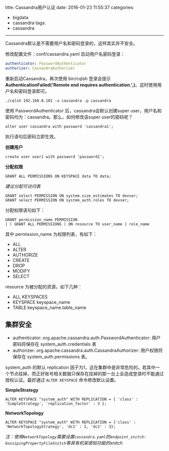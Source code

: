 title: Cassandra用户认证
date: 2016-01-23 11:55:37
categories: 
- bigdata
- cassandra
tags:
- cassandra
---

Cassandra默认是不需要用户名和密码登录的，这样其实并不安全。

修改配置文件：conf/cassandra.yaml 启动用户名密码登录：

```yaml
authenticator: PasswordAuthenticator
authorizer: CassandraAuthorizer
```

重新启动Cassandra，再次使用 bin/cqlsh 登录会提示 **AuthenticationFailed('Remote end requires authentication.',)**。这时使用用户名和密码登录即可。

```
./cqlsh 192.168.0.101 -u cassandra -p cassandra
```

使用 PasswordAuthenticator 后，cassandra会默认创建super user，用户名和密码均为：cassandra。那么，如何修改该super user的密码呢？

```
alter user cassandra with password 'cassandra1';
```

执行语句后密码立即生效。

**创建用户**

```
create user user1 with password 'password1';
```

**分配权限**

```
GRANT ALL PERMISSIONS ON KEYSPACE data TO data;
```

*建议分配可访问表*

```
GRANT select PERMISSION ON system.size_estimates TO devser;
GRANT select PERMISSION ON system_auth.roles TO devser;
```

分配权限语句如下：

```
GRANT permission_name PERMISSION
| ( GRANT ALL PERMISSIONS ) ON resource TO user_name | role_name
```

其中 permission_name 为权限列表，有如下：

- ALL
- ALTER
- AUTHORIZE
- CREATE
- DROP
- MODIFY
- SELECT

resource 为被分配的资源，如下几种：

- ALL KEYSPACES
- KEYSPACE keyspace_name
- TABLE keyspace_name.table_name

## 集群安全

- authenticator: org.apache.cassandra.auth.PasswordAuthenticator: 用户密码将保存在 system_auth.credentials 表
- authorizer: org.apache.cassandra.auth.CassandraAuthorizer: 用户权限将保存在 system_auth.permissions 表。

system_auth 的默认 replication 因子为1，这在集群中是非常危险的。若其中一个节点挂掉，而正好账号相关数据只保存在挂掉的那一台上会造成登录时不能通过授权认证。最好通过 `ALTER KEYSPACE` 命令修改默认设置。

**SimpleStrategy**

```
ALTER KEYSPACE "system_auth" WITH REPLICATION = { 'class' : 'SimpleStrategy', 'replication_factor' : 3 };
```

**NetworkTopology**

```
ALTER KEYSPACE "system_auth" WITH REPLICATION = {'class' : 'NetworkTopologyStrategy', 'dc1' : 2, 'dc2' : 3};
```

*注：使用`NetworkTopology`需要设置`cassandra.yaml`的`endpoint_snitch: GossipingPropertyFileSnitch`等具有机架感知功能的snitch*

